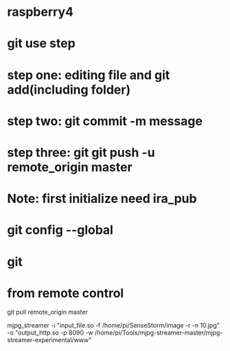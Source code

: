 # raspberry4
# git use step
# step one: editing file and git add(including folder)
# step two: git commit -m message
# step three: git git push -u remote_origin master

# Note: first initialize need ira_pub
# git config --global
# git 

# from remote control
git pull remote_origin master

mjpg_streamer -i "input_file.so -f /home/pi/SenseStorm/image -r -n 10.jpg" -o "output_http.so -p 8090 -w /home/pi/Tools/mjpg-streamer-master/mjpg-streamer-experimental/www"
